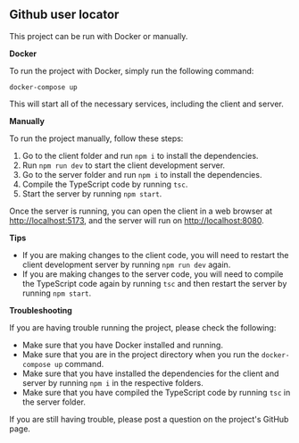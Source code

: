 ## Github user locator

This project can be run with Docker or manually.

**Docker**

To run the project with Docker, simply run the following command:

`docker-compose up`

This will start all of the necessary services, including the client and server.

**Manually**

To run the project manually, follow these steps:

1. Go to the client folder and run `npm i` to install the dependencies.
2. Run `npm run dev` to start the client development server.
3. Go to the server folder and run `npm i` to install the dependencies.
4. Compile the TypeScript code by running `tsc`.
5. Start the server by running `npm start`.

Once the server is running, you can open the client in a web browser at
[http://localhost:5173](http://localhost:5173), and the server will run on
[http://localhost:8080](http://localhost:8080).

**Tips**

- If you are making changes to the client code, you will need to restart the
  client development server by running `npm run dev` again.
- If you are making changes to the server code, you will need to compile the
  TypeScript code again by running `tsc` and then restart the server by running
  `npm start`.

**Troubleshooting**

If you are having trouble running the project, please check the following:

- Make sure that you have Docker installed and running.
- Make sure that you are in the project directory when you run the
  `docker-compose up` command.
- Make sure that you have installed the dependencies for the client and server
  by running `npm i` in the respective folders.
- Make sure that you have compiled the TypeScript code by running `tsc` in the
  server folder.

If you are still having trouble, please post a question on the project's GitHub
page.
